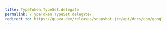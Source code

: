 ```yaml
---
title: TypeToken.TypeSet.delegate
permalink: /TypeToken.TypeSet.delegate/
redirect_to: https://guava.dev/releases/snapshot-jre/api/docs/com/google/common/reflect/TypeToken.TypeSet.html#delegate--
---
```


